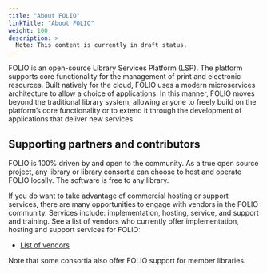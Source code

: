 ```yaml
---
title: "About FOLIO"
linkTitle: "About FOLIO"
weight: 100
description: >
  Note: This content is currently in draft status.
---
```


FOLIO is an open-source Library Services Platform (LSP). The platform supports core functionality for the management of print and electronic resources. Built natively for the cloud, FOLIO uses a modern microservices architecture to allow a choice of applications. In this manner, FOLIO moves beyond the traditional library system, allowing anyone to freely build on the platform’s core functionality or to extend it through the development of applications that deliver new services.

## Supporting partners and contributors

FOLIO is 100% driven by and open to the community. As a true open source project, any library or library consortia can choose to host and operate FOLIO locally. The software is free to any library.

If you do want to take advantage of commercial hosting or support services, there are many opportunities to engage with vendors in the FOLIO community. Services include: implementation, hosting, service, and support and training. See a list of vendors who currently offer implementation, hosting and support services for FOLIO:

* [List of vendors](https://www.folio.org/community/support/)

Note that some consortia also offer FOLIO support for member libraries.
